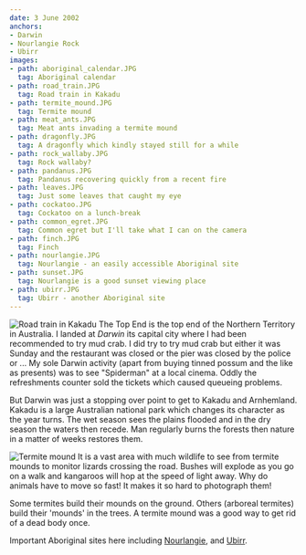 ```yaml
---
date: 3 June 2002
anchors:
- Darwin
- Nourlangie Rock
- Ubirr
images:
- path: aboriginal_calendar.JPG
  tag: Aboriginal calendar
- path: road_train.JPG
  tag: Road train in Kakadu
- path: termite_mound.JPG
  tag: Termite mound
- path: meat_ants.JPG
  tag: Meat ants invading a termite mound
- path: dragonfly.JPG
  tag: A dragonfly which kindly stayed still for a while
- path: rock_wallaby.JPG
  tag: Rock wallaby?
- path: pandanus.JPG
  tag: Pandanus recovering quickly from a recent fire
- path: leaves.JPG
  tag: Just some leaves that caught my eye
- path: cockatoo.JPG
  tag: Cockatoo on a lunch-break
- path: common_egret.JPG
  tag: Common egret but I'll take what I can on the camera
- path: finch.JPG
  tag: Finch
- path: nourlangie.JPG
  tag: Nourlangie - an easily accessible Aboriginal site
- path: sunset.JPG
  tag: Nourlangie is a good sunset viewing place
- path: ubirr.JPG
  tag: Ubirr - another Aboriginal site
---
```

![Road train in Kakadu](road_train.JPG)
The Top End is the top end of the Northern Territory in Australia.  I landed at *Darwin* its capital city where I had been recommended to try mud crab. I did try to try mud crab but either it was Sunday and the restaurant was closed or the pier was closed by the police or ... My sole Darwin activity (apart from buying tinned possum and the like as presents) was to see "Spiderman" at a local cinema. Oddly the refreshments counter sold the tickets which caused queueing problems.

But Darwin was just a stopping over point to get to Kakadu and Arnhemland. Kakadu is a large Australian national park which changes its character as the year turns. The wet season sees the plains flooded and in the dry season the waters then recede. Man regularly burns the forests then nature in a matter of weeks restores them.

![Termite mound](termite_mound.JPG)
It is a vast area with much wildlife to see from termite mounds to monitor lizards crossing the road. Bushes will explode as you go on a walk and kangaroos will hop at the speed of light away. Why do animals have to move so fast! It makes it so hard to photograph them!

Some termites build their mounds on the ground. Others (arboreal termites) build their 'mounds' in the trees. A termite mound was a good way to get rid of a dead body once.

Important Aboriginal sites here including [Nourlangie](https://parksaustralia.gov.au/kakadu/discover/regions/burrungkuy/), and
[Ubirr](https://parksaustralia.gov.au/kakadu/do/walks/ubirr-walk/).
